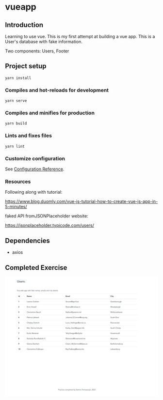 # vueapp

## Introduction
Learning to use vue. This is my first attempt at building a vue app. This is a User's database with fake information. 

Two components: Users, Footer

## Project setup
```
yarn install
```

### Compiles and hot-reloads for development
```
yarn serve
```

### Compiles and minifies for production
```
yarn build
```

### Lints and fixes files
```
yarn lint
```

### Customize configuration
See [Configuration Reference](https://cli.vuejs.org/config/).

### Resources
Following along with tutorial: 

https://www.blog.duomly.com/vue-js-tutorial-how-to-create-vue-js-app-in-5-minutes/

faked API fromJSONPlaceholder website:

https://jsonplaceholder.typicode.com/users/

## Dependencies
* axios 

## Completed Exercise

![Completed Vue Exercise](images/completed.png)


